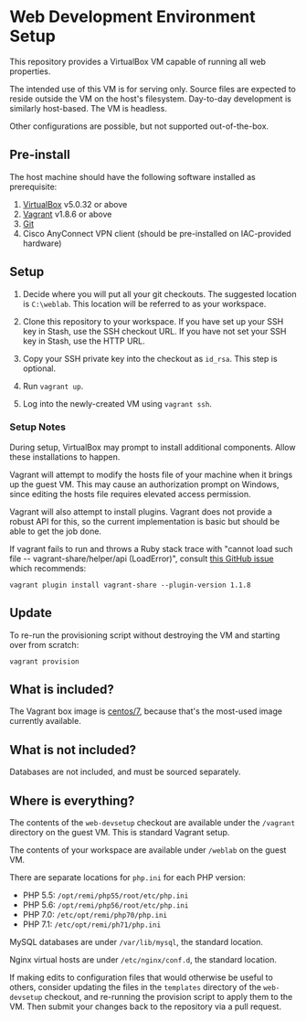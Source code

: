 # Web Development Environment Setup

This repository provides a VirtualBox VM capable of running all web properties.

The intended use of this VM is for serving only. Source files are expected to reside outside the VM on the host's
filesystem. Day-to-day development is similarly host-based. The VM is headless.

Other configurations are possible, but not supported out-of-the-box.

## Pre-install

The host machine should have the following software installed as prerequisite:

1. [VirtualBox](https://www.virtualbox.org/wiki/Downloads) v5.0.32 or above
1. [Vagrant](https://www.vagrantup.com/) v1.8.6 or above
1. [Git](https://git-scm.com/)
1. Cisco AnyConnect VPN client (should be pre-installed on IAC-provided hardware)

## Setup

1. Decide where you will put all your git checkouts. The suggested location is `C:\weblab`. This location will
be referred to as your workspace.

1. Clone this repository to your workspace. If you have set up your SSH key in Stash, use the SSH checkout URL. If you have not set your SSH key in Stash, use the HTTP URL.

1. Copy your SSH private key into the checkout as `id_rsa`. This step is optional.

1. Run `vagrant up`.

1. Log into the newly-created VM using `vagrant ssh`.

### Setup Notes

During setup, VirtualBox may prompt to install additional components. Allow these installations to happen.

Vagrant will attempt to modify the hosts file of your machine when it brings up the guest VM. This may cause an authorization prompt on Windows, since editing the hosts file requires elevated access permission.

Vagrant will also attempt to install plugins. Vagrant does not provide a robust API for this, so the current implementation is basic but should be able to get the job done.

If vagrant fails to run and throws a Ruby stack trace with "cannot load such file -- vagrant-share/helper/api (LoadError)",
consult [this GitHub issue](https://github.com/mitchellh/vagrant/issues/8532) which recommends:

`vagrant plugin install vagrant-share --plugin-version 1.1.8`


## Update

To re-run the provisioning script without destroying the VM and starting over from scratch:

`vagrant provision`


## What is included?

The Vagrant box image is [centos/7](https://atlas.hashicorp.com/centos/boxes/7), because that's the most-used image
currently available.

## What is not included?

Databases are not included, and must be sourced separately.

## Where is everything?

The contents of the `web-devsetup` checkout are available under the `/vagrant` directory on the guest VM. This is standard Vagrant setup.

The contents of your workspace are available under `/weblab` on the guest VM.

There are separate locations for `php.ini` for each PHP version:

  - PHP 5.5: `/opt/remi/php55/root/etc/php.ini`
  - PHP 5.6: `/opt/remi/php56/root/etc/php.ini`
  - PHP 7.0: `/etc/opt/remi/php70/php.ini`
  - PHP 7.1: `/etc/opt/remi/ph71/php.ini`
  
MySQL databases are under `/var/lib/mysql`, the standard location.

Nginx virtual hosts are under `/etc/nginx/conf.d`, the standard location.

If making edits to configuration files that would otherwise be useful to others, consider updating the files in the `templates` directory of the `web-devsetup` checkout, and re-running the provision script to apply them to the VM. Then submit your changes back to the repository via a pull request.


